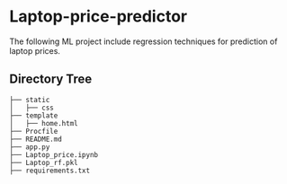 # Laptop-price-predictor
The following ML project include regression techniques for prediction of laptop prices.


## Directory Tree 
```
├── static 
│   ├── css
├── template
│   ├── home.html
├── Procfile
├── README.md
├── app.py
├── Laptop_price.ipynb
├── Laptop_rf.pkl
├── requirements.txt
